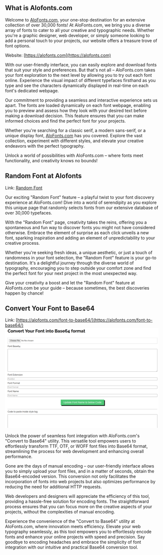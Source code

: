 ## What is Alofonts.com

Welcome to [AloFonts.com](https://alofonts.com), your one-stop destination for an extensive collection of over 30,000 fonts! At AloFonts.com, we bring you a diverse array of fonts to cater to all your creative and typographic needs. Whether you're a graphic designer, web developer, or simply someone looking to add a personal touch to your projects, our website offers a treasure trove of font options.

Website: [https://alofonts.com](https://alofonts.com)

With our user-friendly interface, you can easily explore and download fonts that suit your style and preferences. But that's not all – AloFonts.com takes your font exploration to the next level by allowing you to try out each font online. Experience the visual impact of different typefaces firsthand as you type and see the characters dynamically displayed in real-time on each font's dedicated webpage.

Our commitment to providing a seamless and interactive experience sets us apart. The fonts are loaded dynamically on each font webpage, enabling you to preview and assess how they look with your desired text before making a download decision. This feature ensures that you can make informed choices and find the perfect font for your projects.

Whether you're searching for a classic serif, a modern sans-serif, or a unique display font, [AloFonts.com](https://alofonts.com) has you covered. Explore the vast collection, experiment with different styles, and elevate your creative endeavors with the perfect typography.

Unlock a world of possibilities with AloFonts.com – where fonts meet functionality, and creativity knows no bounds!

## Random Font at Alofonts

Link: [Random Font](https://alofonts.com/random-font/)

Our exciting "Random Font" feature – a playful twist to your font discovery experience at AloFonts.com! Dive into a world of serendipity as you explore this unique page that randomly selects fonts from our extensive database of over 30,000 typefaces.

With the "Random Font" page, creativity takes the reins, offering you a spontaneous and fun way to discover fonts you might not have considered otherwise. Embrace the element of surprise as each click unveils a new font, sparking inspiration and adding an element of unpredictability to your creative process.

Whether you're seeking fresh ideas, a unique aesthetic, or just a touch of randomness in your font selection, the "Random Font" feature is your go-to destination. It's a delightful journey through the diverse world of typography, encouraging you to step outside your comfort zone and find the perfect font for your next project in the most unexpected way.

Give your creativity a boost and let the "Random Font" feature at AloFonts.com be your guide – because sometimes, the best discoveries happen by chance!

## Convert Your Font to Base64


Link: [https://alofonts.com/font-to-base64/](https://alofonts.com/font-to-base64/)
![Tool](image/convert-font-to-base64.png)

Unlock the power of seamless font integration with AloFonts.com's "Convert to Base64" utility. This versatile tool empowers users to effortlessly transform TTF, OTF, or WOFF font files into Base64 format, streamlining the process for web development and enhancing overall performance.

Gone are the days of manual encoding – our user-friendly interface allows you to simply upload your font files, and in a matter of seconds, obtain the Base64-encoded version. This conversion not only facilitates the incorporation of fonts into web projects but also optimizes performance by reducing the need for additional HTTP requests.

Web developers and designers will appreciate the efficiency of this tool, providing a hassle-free solution for encoding fonts. The straightforward process ensures that you can focus more on the creative aspects of your projects, without the complexities of manual encoding.

Experience the convenience of the "Convert to Base64" utility at AloFonts.com, where innovation meets efficiency. Elevate your web typography seamlessly, as this tool empowers you to effortlessly encode fonts and enhance your online projects with speed and precision. Say goodbye to encoding headaches and embrace the simplicity of font integration with our intuitive and practical Base64 conversion tool.

